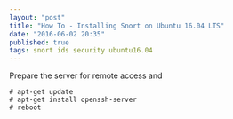 ```yaml
---
layout: "post"
title: "How To - Installing Snort on Ubuntu 16.04 LTS"
date: "2016-06-02 20:35"
published: true
tags: snort ids security ubuntu16.04
---
```



Prepare the server for remote access and
```
# apt-get update
# apt-get install openssh-server
# reboot
```
